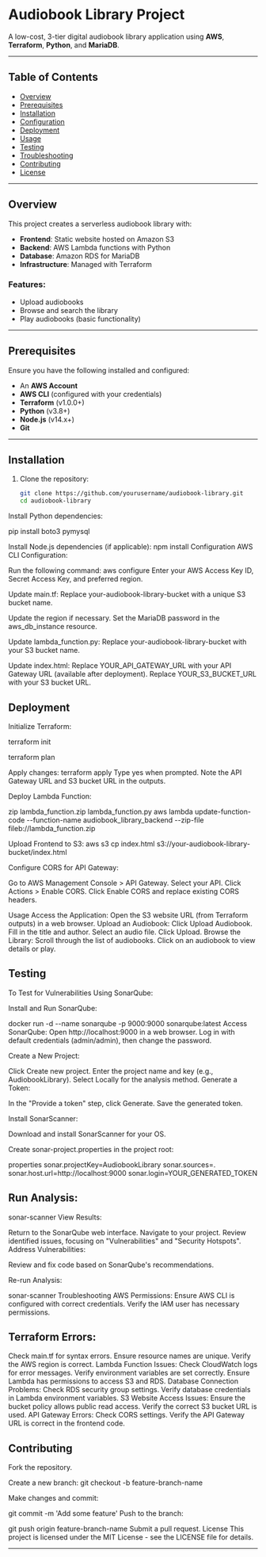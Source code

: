 # Audiobook Library Project

A low-cost, 3-tier digital audiobook library application using **AWS**, **Terraform**, **Python**, and **MariaDB**.

---

## Table of Contents
- [Overview](#overview)
- [Prerequisites](#prerequisites)
- [Installation](#installation)
- [Configuration](#configuration)
- [Deployment](#deployment)
- [Usage](#usage)
- [Testing](#testing)
- [Troubleshooting](#troubleshooting)
- [Contributing](#contributing)
- [License](#license)

---

## Overview
This project creates a serverless audiobook library with:
- **Frontend**: Static website hosted on Amazon S3  
- **Backend**: AWS Lambda functions with Python  
- **Database**: Amazon RDS for MariaDB  
- **Infrastructure**: Managed with Terraform  

### Features:
- Upload audiobooks
- Browse and search the library
- Play audiobooks (basic functionality)

---

## Prerequisites
Ensure you have the following installed and configured:
- An **AWS Account**
- **AWS CLI** (configured with your credentials)
- **Terraform** (v1.0.0+)
- **Python** (v3.8+)
- **Node.js** (v14.x+)
- **Git**

---

## Installation
1. Clone the repository:
   ```bash
   git clone https://github.com/yourusername/audiobook-library.git
   cd audiobook-library

Install Python dependencies:

pip install boto3 pymysql


Install Node.js dependencies (if applicable):
npm install
Configuration
AWS CLI Configuration:

Run the following command:
aws configure
Enter your AWS Access Key ID, Secret Access Key, and preferred region.

Update main.tf:
Replace your-audiobook-library-bucket with a unique S3 bucket name.

Update the region if necessary.
Set the MariaDB password in the aws_db_instance resource.

Update lambda_function.py:
Replace your-audiobook-library-bucket with your S3 bucket name.

Update index.html:
Replace YOUR_API_GATEWAY_URL with your API Gateway URL (available after deployment).
Replace YOUR_S3_BUCKET_URL with your S3 bucket URL.

## Deployment
Initialize Terraform:

terraform init

terraform plan

Apply changes:
terraform apply
Type yes when prompted.
Note the API Gateway URL and S3 bucket URL in the outputs.

Deploy Lambda Function:

zip lambda_function.zip lambda_function.py
aws lambda update-function-code --function-name audiobook_library_backend --zip-file fileb://lambda_function.zip

Upload Frontend to S3:
aws s3 cp index.html s3://your-audiobook-library-bucket/index.html

Configure CORS for API Gateway:

Go to AWS Management Console > API Gateway.
Select your API.
Click Actions > Enable CORS.
Click Enable CORS and replace existing CORS headers.

Usage
Access the Application:
Open the S3 website URL (from Terraform outputs) in a web browser.
Upload an Audiobook:
Click Upload Audiobook.
Fill in the title and author.
Select an audio file.
Click Upload.
Browse the Library:
Scroll through the list of audiobooks.
Click on an audiobook to view details or play.
## Testing
To Test for Vulnerabilities Using SonarQube:

Install and Run SonarQube:

docker run -d --name sonarqube -p 9000:9000 sonarqube:latest
Access SonarQube: Open http://localhost:9000 in a web browser.
Log in with default credentials (admin/admin), then change the password.

Create a New Project:

Click Create new project.
Enter the project name and key (e.g., AudiobookLibrary).
Select Locally for the analysis method.
Generate a Token:

In the "Provide a token" step, click Generate.
Save the generated token.

Install SonarScanner:

Download and install SonarScanner for your OS.

Create sonar-project.properties in the project root:

properties
sonar.projectKey=AudiobookLibrary
sonar.sources=.
sonar.host.url=http://localhost:9000
sonar.login=YOUR_GENERATED_TOKEN

## Run Analysis:
sonar-scanner
View Results:

Return to the SonarQube web interface.
Navigate to your project.
Review identified issues, focusing on "Vulnerabilities" and "Security Hotspots".
Address Vulnerabilities:

Review and fix code based on SonarQube's recommendations.

Re-run Analysis:

sonar-scanner
Troubleshooting
AWS Permissions:
Ensure AWS CLI is configured with correct credentials.
Verify the IAM user has necessary permissions.

## Terraform Errors:
Check main.tf for syntax errors.
Ensure resource names are unique.
Verify the AWS region is correct.
Lambda Function Issues:
Check CloudWatch logs for error messages.
Verify environment variables are set correctly.
Ensure Lambda has permissions to access S3 and RDS.
Database Connection Problems:
Check RDS security group settings.
Verify database credentials in Lambda environment variables.
S3 Website Access Issues:
Ensure the bucket policy allows public read access.
Verify the correct S3 bucket URL is used.
API Gateway Errors:
Check CORS settings.
Verify the API Gateway URL is correct in the frontend code.

## Contributing
Fork the repository.

Create a new branch:
git checkout -b feature-branch-name

Make changes and commit:

git commit -m 'Add some feature'
Push to the branch:

git push origin feature-branch-name
Submit a pull request.
License
This project is licensed under the MIT License - see the LICENSE file for details.

---

